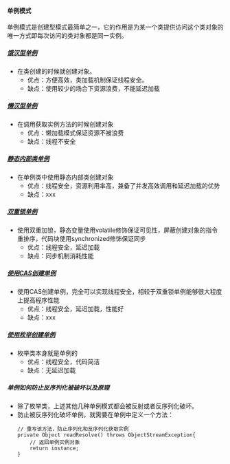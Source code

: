 #### 单例模式
单例模式是创建型模式最简单之一，它的作用是为某一个类提供访问这个类对象的唯一方式即每次访问的类对象都是同一实例。

##### [饿汉型单例](https://github.com/Fatezhang/DataStructureAndAlgorithm/blob/master/src/main/java/DesignPatterns/Singleton/HungrySingleton.java)
- 在类创建的时候就创建对象。
    - 优点：方便高效，类加载机制保证线程安全。
    - 缺点：使用较少的场合下资源浪费，不能延迟加载
##### [懒汉型单例](https://github.com/Fatezhang/DataStructureAndAlgorithm/blob/master/src/main/java/DesignPatterns/Singleton/LazySingleton.java)
- 在调用获取实例方法的时候创建对象
    - 优点：懒加载模式保证资源不被浪费
    - 缺点：线程不安全
##### [静态内部类单例](https://github.com/Fatezhang/DataStructureAndAlgorithm/tree/master/src/main/java/DesignPatterns/Singleton/StaticInnerClassSingleton.java)
- 在单例类中使用静态内部类创建对象
    - 优点：线程安全，资源利用率高，兼备了并发高效调用和延迟加载的优势
    - 缺点：xxx
##### [双重锁单例](https://github.com/Fatezhang/DataStructureAndAlgorithm/blob/master/src/main/java/DesignPatterns/Singleton/DoubleLockSingleton.java)
- 使用双重加锁，静态变量使用volatile修饰保证可见性，屏蔽创建对象的指令重排序，代码块使用synchronized修饰保证同步
    - 优点：线程安全，延迟加载
    - 缺点：同步机制消耗性能
##### [使用CAS创建单例](https://github.com/Fatezhang/DataStructureAndAlgorithm/blob/master/src/main/java/DesignPatterns/Singleton/CASSingleton.java)
- 使用CAS创建单例，完全可以实现线程安全，相较于双重锁单例能够很大程度上提高程序性能
    - 优点：线程安全，延迟加载，性能好
    - 缺点：xxx
##### [使用枚举创建单例](https://github.com/Fatezhang/DataStructureAndAlgorithm/blob/master/src/main/java/DesignPatterns/Singleton/EnumSingleton.java)
- 枚举类本身就是单例的
    - 优点：线程安全，代码简洁
    - 缺点：无延迟加载
##### 单例如何防止反序列化被破坏以及原理
- 除了枚举类，上述其他几种单例模式都会被反射或者反序列化破坏。
- 防止被反序列化破坏单例，就需要在单例中定义一个方法：
    ```aidl
    // 重写该方法，防止序列化和反序列化获取实例
    private Object readResolve() throws ObjectStreamException{
        // 返回单例实例对象
        return instance;
    }
    ```
